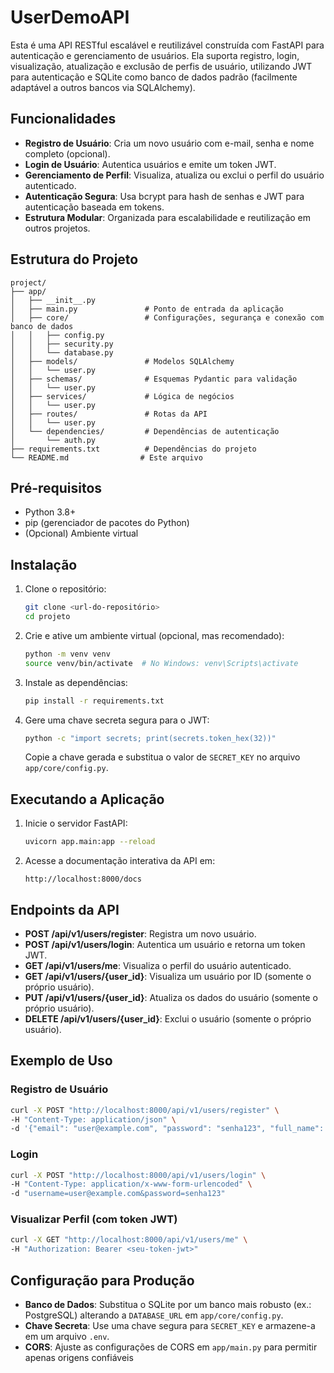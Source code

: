 # UserDemoAPI

Esta é uma API RESTful escalável e reutilizável construída com FastAPI para autenticação e gerenciamento de usuários. Ela suporta registro, login, visualização, atualização e exclusão de perfis de usuário, utilizando JWT para autenticação e SQLite como banco de dados padrão (facilmente adaptável a outros bancos via SQLAlchemy).

## Funcionalidades

- **Registro de Usuário**: Cria um novo usuário com e-mail, senha e nome completo (opcional).
- **Login de Usuário**: Autentica usuários e emite um token JWT.
- **Gerenciamento de Perfil**: Visualiza, atualiza ou exclui o perfil do usuário autenticado.
- **Autenticação Segura**: Usa bcrypt para hash de senhas e JWT para autenticação baseada em tokens.
- **Estrutura Modular**: Organizada para escalabilidade e reutilização em outros projetos.

## Estrutura do Projeto

```
project/
├── app/
│   ├── __init__.py
│   ├── main.py               # Ponto de entrada da aplicação
│   ├── core/                 # Configurações, segurança e conexão com banco de dados
│   │   ├── config.py
│   │   ├── security.py
│   │   └── database.py
│   ├── models/               # Modelos SQLAlchemy
│   │   └── user.py
│   ├── schemas/              # Esquemas Pydantic para validação
│   │   └── user.py
│   ├── services/             # Lógica de negócios
│   │   └── user.py
│   ├── routes/               # Rotas da API
│   │   └── user.py
│   └── dependencies/         # Dependências de autenticação
│       └── auth.py
├── requirements.txt          # Dependências do projeto
└── README.md                # Este arquivo
```

## Pré-requisitos

- Python 3.8+
- pip (gerenciador de pacotes do Python)
- (Opcional) Ambiente virtual

## Instalação

1. Clone o repositório:

   ```bash
   git clone <url-do-repositório>
   cd projeto
   ```

2. Crie e ative um ambiente virtual (opcional, mas recomendado):

   ```bash
   python -m venv venv
   source venv/bin/activate  # No Windows: venv\Scripts\activate
   ```

3. Instale as dependências:

   ```bash
   pip install -r requirements.txt
   ```

4. Gere uma chave secreta segura para o JWT:
   ```bash
   python -c "import secrets; print(secrets.token_hex(32))"
   ```
   Copie a chave gerada e substitua o valor de `SECRET_KEY` no arquivo `app/core/config.py`.

## Executando a Aplicação

1. Inicie o servidor FastAPI:
   ```bash
   uvicorn app.main:app --reload
   ```
2. Acesse a documentação interativa da API em:
   ```
   http://localhost:8000/docs
   ```

## Endpoints da API

- **POST /api/v1/users/register**: Registra um novo usuário.
- **POST /api/v1/users/login**: Autentica um usuário e retorna um token JWT.
- **GET /api/v1/users/me**: Visualiza o perfil do usuário autenticado.
- **GET /api/v1/users/{user_id}**: Visualiza um usuário por ID (somente o próprio usuário).
- **PUT /api/v1/users/{user_id}**: Atualiza os dados do usuário (somente o próprio usuário).
- **DELETE /api/v1/users/{user_id}**: Exclui o usuário (somente o próprio usuário).

## Exemplo de Uso

### Registro de Usuário

```bash
curl -X POST "http://localhost:8000/api/v1/users/register" \
-H "Content-Type: application/json" \
-d '{"email": "user@example.com", "password": "senha123", "full_name": "Nome Completo"}'
```

### Login

```bash
curl -X POST "http://localhost:8000/api/v1/users/login" \
-H "Content-Type: application/x-www-form-urlencoded" \
-d "username=user@example.com&password=senha123"
```

### Visualizar Perfil (com token JWT)

```bash
curl -X GET "http://localhost:8000/api/v1/users/me" \
-H "Authorization: Bearer <seu-token-jwt>"
```

## Configuração para Produção

- **Banco de Dados**: Substitua o SQLite por um banco mais robusto (ex.: PostgreSQL) alterando a `DATABASE_URL` em `app/core/config.py`.
- **Chave Secreta**: Use uma chave segura para `SECRET_KEY` e armazene-a em um arquivo `.env`.
- **CORS**: Ajuste as configurações de CORS em `app/main.py` para permitir apenas origens confiáveis
